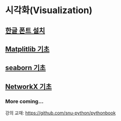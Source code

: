 # 시각화(Visualization)

## [한글 폰트 설치](korean-fonts-setup.md)

## [Matplitlib 기초](matplotlib.md)

## [seaborn 기초](seaborn.md)

## [NetworkX 기초](networkx.md)

### More coming...

강의 교재: <https://github.com/snu-python/pythonbook>
